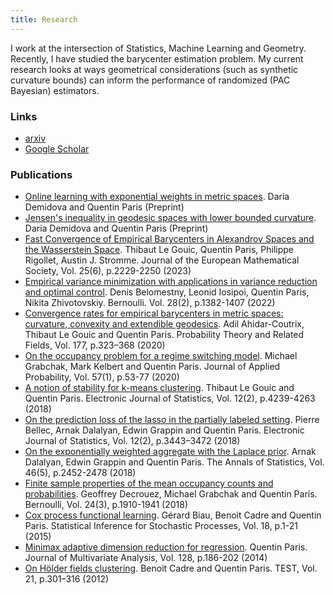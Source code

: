 ```yaml
---
title: Research
---
```


I work at the intersection of Statistics, Machine Learning and Geometry. Recently, I have studied the barycenter estimation problem. My current research looks at ways geometrical considerations (such as synthetic curvature bounds) can inform the performance of randomized (PAC Bayesian) estimators. 

### Links 
- [arxiv](https://arxiv.org/search/math?searchtype=author&query=Paris,+Q)
- [Google Scholar](https://scholar.google.com/citations?user=J1BwqGcAAAAJ&hl=ru)

### Publications
- [Online learning with exponential weights in metric spaces](https://arxiv.org/abs/2103.14389). Daria Demidova and Quentin Paris (Preprint)
- [Jensen's inequality in geodesic spaces with lower bounded curvature](https://arxiv.org/abs/2011.08597). Daria Demidova and Quentin Paris (Preprint)
- [Fast Convergence of Empirical Barycenters in Alexandrov Spaces and the Wasserstein Space](https://ems.press/journals/jems/articles/5898516). Thibaut Le Gouic, Quentin Paris, Philippe Rigollet, Austin J. Stromme. Journal of the European Mathematical Society, Vol. 25(6), p.2229-2250 (2023)
- [Empirical variance minimization with applications in variance reduction and optimal control](https://projecteuclid.org/journals/bernoulli/volume-28/issue-2/Empirical-variance-minimization-with-applications-in-variance-reduction-and-optimal/10.3150/21-BEJ1392.short). Denis Belomestny, Leonid Iosipoi, Quentin Paris, Nikita Zhivotovskiy. Bernoulli. Vol. 28(2), p.1382-1407 (2022)
- [Convergence rates for empirical barycenters in metric
spaces: curvature, convexity and extendible geodesics](https://link.springer.com/article/10.1007/s00440-019-00950-0). Adil Ahidar-Coutrix, Thibaut Le Gouic and Quentin Paris. Probability Theory and Related Fields, Vol. 177, p.323–368 (2020)
-  [On the occupancy problem for a regime switching model](https://www.cambridge.org/core/journals/journal-of-applied-probability/article/abs/on-the-occupancy-problem-for-a-regimeswitching-model/45C64B4D08F7939C9F3B92A7D3D79DD7). Michael Grabchak, Mark Kelbert and Quentin Paris. Journal of Applied Probability, Vol. 57(1), p.53-77 (2020)
- [A notion of stability for k-means clustering](https://projecteuclid.org/journals/electronic-journal-of-statistics/volume-12/issue-2/A-notion-of-stability-for-k-means-clustering/10.1214/18-EJS1500.full). Thibaut Le Gouic and Quentin Paris. Electronic Journal of Statistics, Vol. 12(2), p.4239-4263 (2018)
- [On the prediction loss of the lasso in the partially labeled
setting](https://projecteuclid.org/journals/electronic-journal-of-statistics/volume-12/issue-2/On-the-prediction-loss-of-the-lasso-in-the-partially/10.1214/18-EJS1457.full). Pierre Bellec, Arnak Dalalyan, Edwin Grappin and Quentin Paris. Electronic Journal of Statistics, Vol. 12(2), p.3443–3472 (2018)
- [On the exponentially weighted aggregate with the Laplace
prior](https://projecteuclid.org/journals/annals-of-statistics/volume-46/issue-5/On-the-exponentially-weighted-aggregate-with-the-Laplace-prior/10.1214/17-AOS1626.full). Arnak Dalalyan, Edwin Grappin and Quentin Paris. The Annals of Statistics, Vol. 46(5), p.2452-2478 (2018)
- [Finite sample properties of the mean occupancy counts and
probabilities](https://projecteuclid.org/journals/bernoulli/volume-24/issue-3/Finite-sample-properties-of-the-mean-occupancy-counts-and-probabilities/10.3150/16-BEJ915.full). Geoffrey Decrouez, Michael Grabchak and Quentin Paris. Bernoulli, Vol. 24(3), p.1910-1941 (2018)
- [Cox process functional learning](https://link.springer.com/article/10.1007/s11203-015-9115-z). Gérard Biau, Benoit Cadre and Quentin Paris. Statistical Inference for Stochastic Processes, Vol. 18, p.1-21 (2015)
- [Minimax adaptive dimension reduction for regression](https://www.sciencedirect.com/science/article/pii/S0047259X14000645). Quentin Paris. Journal of Multivariate Analysis, Vol. 128, p.186-202 (2014)
- [On Hölder fields clustering](https://link.springer.com/article/10.1007/s11749-011-0244-4). Benoit Cadre and Quentin Paris. TEST, Vol. 21, p.301–316 (2012)
